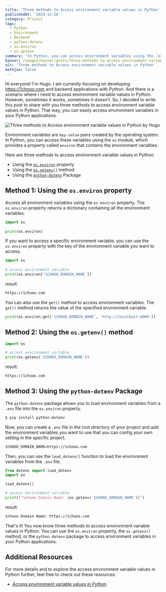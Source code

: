```yaml
---
title: 'Three methods to Access environment variable values in Python'
publishedAt: '2024-12-26'
category: Project
tags: 
  - Python
  - Environment
  - Backend
  - python-dotenv
  - os.environ
  - os.getenv
summary: "In Python, you can access environment variables using the `os` module, which provides a property called `environ` that contains the environment variables. In this post, I will share with you three methods to access environment variable values in Python."
banner: /images/banner/posts/three-methods-to-access-environment-variable-values-in-python.png
alt: 'Three methods to Access environment variable values in Python'
mathjax: false
---
```


Hi everyone! I'm Hugo. I am currently focusing on developing https://1chooo.com and backend applications with Python. And there is a scenario where I need to access environment variable values in Python. However, sometimes it works, sometimes it doesn't. So, I decided to write this post to share with you three methods to access environment variable values in Python. That way, you can easily access environment variables in your Python applications.

![Three methods to Access environment variable values in Python by Hugo](/images/banner/posts/three-methods-to-access-environment-variable-values-in-python.png)

Environment variables are `key-value` pairs created by the operating system. In Python, you can access these variables using the `os` module, which provides a property called `environ` that contains the environment variables.

Here are three methods to access environment variable values in Python:

- Using the [`os.environ`](https://docs.python.org/3/library/os.html#os.environ) property
- Using the [`os.getenv()`](https://docs.python.org/3/library/os.html#os.getenv) method
- Using the [`python-dotenv`](https://pypi.org/project/python-dotenv/) Package

## Method 1: Using the `os.environ` property

Access all environment variables using the `os.environ` property. The `os.environ` property returns a dictionary containing all the environment variables.

```python
import os
 
print(os.environ)
```

If you want to access a specific environment variable, you can use the `os.environ` property with the key of the environment variable you want to access.

```python
import os
 
# access environment variable
print(os.environ['1CHOOO_DOMAIN_NAME'])
```

result:

```bash
https://1chooo.com
```

You can also use the `get()` method to access environment variables. The `get()` method returns the value of the specified environment variable.

```python
print(os.environ.get('1CHOOO_DOMAIN_NAME', 'http://localhost:8000'))
```

## Method 2: Using the `os.getenv()` method

```python
import os

# access environment variable
print(os.getenv('1CHOOO_DOMAIN_NAME'))
```

result:

```bash
https://1chooo.com
```

## Method 3: Using the `python-dotenv` Package

The `python-dotenv` package allows you to load environment variables from a `.env` file into the `os.environ` property.

```bash
$ pip install python-dotenv
```

Now, you can create a `.env` file in the root directory of your project and add the environment variables you want to use that you can config your own setting in the specific project.

```bash
1CHOOO_DOMAIN_NAME=https://1chooo.com
```

Then, you can use the `load_dotenv()` function to load the environment variables from the `.env` file.

```python
from dotenv import load_dotenv
import os

load_dotenv()

# access environment variable
print(f"1chooo Domain Name: {os.getenv('1CHOOO_DOMAIN_NAME')}")
```

result:

```bash
1chooo Domain Name: https://1chooo.com
```

That's it! You now know three methods to access environment variable values in Python. You can use the `os.environ` property, the `os.getenv()` method, or the `python-dotenv` package to access environment variables in your Python applications.

## Additional Resources

For more details and to explore the access environment variable values in Python further, feel free to check out these resources:

- [Access environment variable values in Python](https://www.geeksforgeeks.org/access-environment-variable-values-in-python/)
